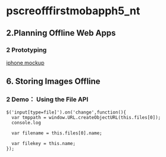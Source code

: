 # pscreofffirstmobapph5_nt

## 2.Planning Offline Web Apps
### 2 Prototyping
[iphone mockup](http://iphonemockup.lkmc.ch/)



## 6. Storing Images Offline
### 2 Demo： Using the File API
```
$('input[type=file]').on('change',function(){
  var tmppath = window.URL.createObjectURL(this.files[0]);
  console.log
  
  var filename = this.files[0].name;
  
  var filekey = this.name;
});
```
